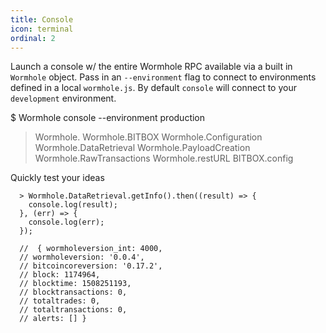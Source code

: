 ```yaml
---
title: Console
icon: terminal
ordinal: 2
---
```


Launch a console w/ the entire Wormhole RPC available via a built in `Wormhole` object. Pass in an `--environment` flag to connect to environments defined in a local `wormhole.js`. By default `console` will connect to your `development` environment.

$ Wormhole console \-\-environment production

> Wormhole.
> Wormhole.BITBOX Wormhole.Configuration Wormhole.DataRetrieval Wormhole.PayloadCreation Wormhole.RawTransactions Wormhole.restURL BITBOX.config

Quickly test your ideas

      > Wormhole.DataRetrieval.getInfo().then((result) => {
        console.log(result);
      }, (err) => {
        console.log(err);
      });

      //  { wormholeversion_int: 4000,
      // wormholeversion: '0.0.4',
      // bitcoincoreversion: '0.17.2',
      // block: 1174964,
      // blocktime: 1508251193,
      // blocktransactions: 0,
      // totaltrades: 0,
      // totaltransactions: 0,
      // alerts: [] }
